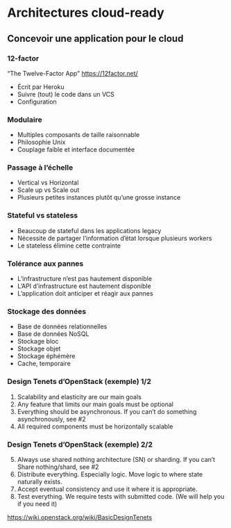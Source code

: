 # Architectures cloud-ready

## Concevoir une application pour le cloud

### 12-factor

“The Twelve-Factor App” <https://12factor.net/>

-   Écrit par Heroku
-   Suivre (tout) le code dans un VCS
-   Configuration

### Modulaire

-   Multiples composants de taille raisonnable
-   Philosophie Unix
-   Couplage faible et interface documentée

### Passage à l’échelle

-   Vertical vs Horizontal
-   Scale up vs Scale out
-   Plusieurs petites instances plutôt qu’une grosse instance

### Stateful vs stateless

-   Beaucoup de stateful dans les applications legacy
-   Nécessite de partager l’information d’état lorsque plusieurs workers
-   Le stateless élimine cette contrainte

### Tolérance aux pannes

-   L’infrastructure n’est pas hautement disponible
-   L’API d’infrastructure est hautement disponible
-   L’application doit anticiper et réagir aux pannes

### Stockage des données

-   Base de données relationnelles
-   Base de données NoSQL
-   Stockage bloc
-   Stockage objet
-   Stockage éphémère
-   Cache, temporaire

### Design Tenets d’OpenStack (exemple) 1/2

1.  Scalability and elasticity are our main goals
2.  Any feature that limits our main goals must be optional
3.  Everything should be asynchronous. If you can’t do something asynchronously, see \#2
4.  All required components must be horizontally scalable

### Design Tenets d’OpenStack (exemple) 2/2

5.  Always use shared nothing architecture (SN) or sharding. If you can’t Share nothing/shard, see \#2
6.  Distribute everything. Especially logic. Move logic to where state naturally exists.
7.  Accept eventual consistency and use it where it is appropriate.
8.  Test everything. We require tests with submitted code. (We will help you if you need it)

<https://wiki.openstack.org/wiki/BasicDesignTenets>

